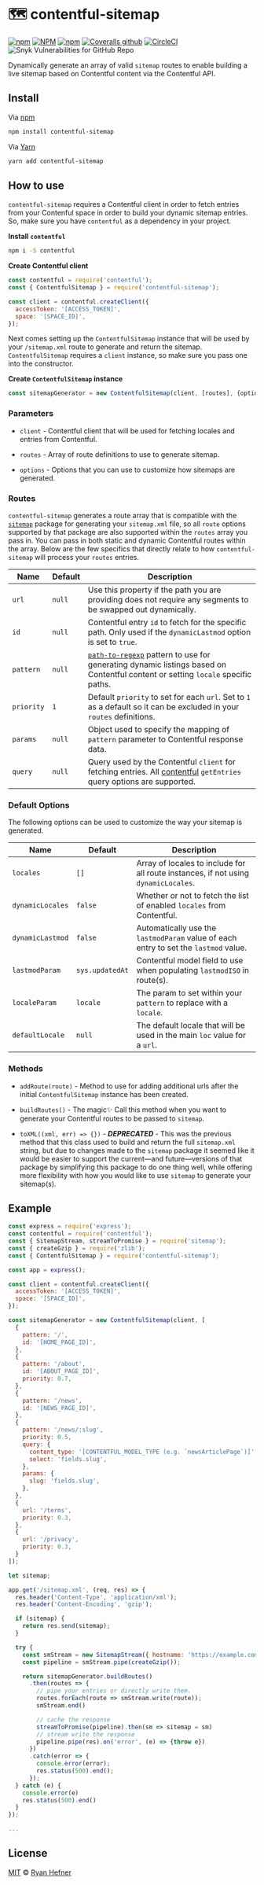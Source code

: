 # 🗺 contentful-sitemap

[![npm](https://img.shields.io/npm/v/contentful-sitemap?style=flat-square)](https://www.pkgstats.com/pkg:contentful-sitemap)
[![NPM](https://img.shields.io/npm/l/contentful-sitemap?style=flat-square)](LICENSE)
[![npm](https://img.shields.io/npm/dt/contentful-sitemap?style=flat-square)](https://www.pkgstats.com/pkg:contentful-sitemap)
[![Coveralls github](https://img.shields.io/coveralls/github/ryanhefner/contentful-sitemap?style=flat-square)](https://coveralls.io/github/ryanhefner/contentful-sitemap)
[![CircleCI](https://img.shields.io/circleci/build/github/ryanhefner/contentful-sitemap?style=flat-square)](https://circleci.com/gh/ryanhefner/contentful-sitemap)
![Snyk Vulnerabilities for GitHub Repo](https://img.shields.io/snyk/vulnerabilities/github/ryanhefner/contentful-sitemap?style=flat-square)

Dynamically generate an array of valid `sitemap` routes to enable building a live sitemap based on Contentful content via the Contentful API.

## Install

Via [npm](https://npmjs.com/package/contentful-sitemap)

```sh
npm install contentful-sitemap
```

Via [Yarn](http://yarn.fyi/contentful-sitemap)

```sh
yarn add contentful-sitemap
```


## How to use

`contentful-sitemap` requires a Contentful client in order to fetch entries from
your Contenful space in order to build your dynamic sitemap entries. So, make sure
you have `contentful` as a dependency in your project.

__Install `contentful`__

```sh
npm i -S contentful
```

__Create Contentful client__

```js
const contentful = require('contentful');
const { ContentfulSitemap } = require('contentful-sitemap');

const client = contentful.createClient({
  accessToken: '[ACCESS_TOKEN]',
  space: '[SPACE_ID]',
});
```

Next comes setting up the `ContentfulSitemap` instance that will be used by your
`/sitemap.xml` route to generate and return the sitemap. `ContentfulSitemap` requires
a `client` instance, so make sure you pass one into the constructor.

__Create `ContentfulSitemap` instance__

```js
const sitemapGenerator = new ContentfulSitemap(client, [routes], {options});
```

### Parameters

* `client` - Contentful client that will be used for fetching locales and entries from Contentful.

* `routes` - Array of route definitions to use to generate sitemap.

* `options` - Options that you can use to customize how sitemaps are generated.


### Routes

`contentful-sitemap` generates a route array that is compatible with the
[`sitemap`](https://npmjs.com/package/sitemap) package for generating your
`sitemap.xml` file, so all `route` options supported by that package are
also supported within the `routes` array you pass in. You can pass in both
static and dynamic Contentful routes within the array. Below are the few
specifics that directly relate to how `contentful-sitemap` will process
your `routes` entries.

| Name              | Default             | Description                                                                                                                                                                 |
| ----------------- | ------------------- | --------------------------------------------------------------------------------------------------------------------------------------------------------------------------- |
| `url`             | `null`              | Use this property if the path you are providing does not require any segments to be swapped out dynamically.                                                                |
| `id`              | `null`              | Contentful entry `id` to fetch for the specific path. Only used if the `dynamicLastmod` option is set to  `true`.                                                           |
| `pattern`         | `null`              | [`path-to-regexp`](https://npmjs.com/package/path-to-regexp) pattern to use for generating dynamic listings based on Contentful content or setting `locale` specific paths. |
| `priority`        | `1`                 | Default `priority` to set for each `url`. Set to `1` as a default so it can be excluded in your `routes` definitions.                                                       |
| `params`          | `null`              | Object used to specify the mapping of `pattern` parameter to Contentful response data.                                                                                      |
| `query`           | `null`              | Query used by the Contentful `client` for fetching entries. All [contentful](https://npmjs.com/package/contentful) `getEntries` query options are supported.                |


### Default Options

The following options can be used to customize the way your sitemap is generated.

| Name              | Default             | Description                                                                           |
| ----------------- | ------------------- | ------------------------------------------------------------------------------------- |
| `locales`         | `[]`                | Array of locales to include for all route instances, if not using `dynamicLocales`.   |
| `dynamicLocales`  | `false`             | Whether or not to fetch the list of enabled `locales` from Contentful.                |
| `dynamicLastmod`  | `false`             | Automatically use the `lastmodParam` value of each entry to set the `lastmod` value.  |
| `lastmodParam`    | `sys.updatedAt`     | Contentful model field to use when populating `lastmodISO` in route(s).               |
| `localeParam`     | `locale`            | The param to set within your `pattern` to replace with a `locale`.                    |
| `defaultLocale`   | `null`              | The default locale that will be used in the main `loc` value for a `url`.             |


### Methods

* `addRoute(route)` - Method to use for adding additional urls after the initial `ContentfulSitemap` instance has been created.

* `buildRoutes()` - The magic✨ Call this method when you want to generate your Contentful routes to be passed to `sitemap`.

* `toXML((xml, err) => {})` - __*DEPRECATED*__ - This was the previous method that this class used to build and return the full `sitemap.xml` string, but due to changes made to the `sitemap` package it seemed like it would be easier to support the current—and future—versions of that package by simplifying this package to do one thing well, while offering more flexibility with how you would like to use `sitemap` to generate your sitemap(s).

## Example

```js
const express = require('express');
const contentful = require('contentful');
const { SitemapStream, streamToPromise } = require('sitemap');
const { createGzip } = require('zlib');
const { ContentfulSitemap } = require('contentful-sitemap');

const app = express();

const client = contentful.createClient({
  accessToken: '[ACCESS_TOKEN]',
  space: '[SPACE_ID]',
});

const sitemapGenerator = new ContentfulSitemap(client, [
  {
    pattern: '/',
    id: '[HOME_PAGE_ID]',
  },
  {
    pattern: '/about',
    id: '[ABOUT_PAGE_ID]',
    priority: 0.7,
  },
  {
    pattern: '/news',
    id: '[NEWS_PAGE_ID]',
  },
  {
    pattern: '/news/:slug',
    priority: 0.5,
    query: {
      content_type: '[CONTENTFUL_MODEL_TYPE (e.g. `newsArticlePage`)]',
      select: 'fields.slug',
    },
    params: {
      slug: 'fields.slug',
    },
  },
  {
    url: '/terms',
    priority: 0.3,
  },
  {
    url: '/privacy',
    priority: 0.3,
  }
]);

let sitemap;

app.get('/sitemap.xml', (req, res) => {
  res.header('Content-Type', 'application/xml');
  res.header('Content-Encoding', 'gzip');

  if (sitemap) {
    return res.send(sitemap);
  }

  try {
    const smStream = new SitemapStream({ hostname: 'https://example.com/' });
    const pipeline = smStream.pipe(createGzip());

    return sitemapGenerator.buildRoutes()
      .then(routes => {
        // pipe your entries or directly write them.
        routes.forEach(route => smStream.write(route));
        smStream.end()

        // cache the response
        streamToPromise(pipeline).then(sm => sitemap = sm)
        // stream write the response
        pipeline.pipe(res).on('error', (e) => {throw e})
      })
      .catch(error => {
        console.error(error);
        res.status(500).end();
      });
  } catch (e) {
    console.error(e)
    res.status(500).end()
  }
});

...

```


## License

[MIT](LICENSE) © [Ryan Hefner](https://www.ryanhefner.com)

